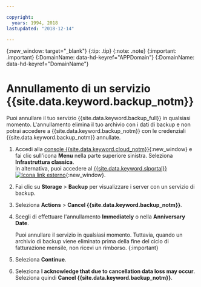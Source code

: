 ```yaml
---

copyright:
  years: 1994, 2018
lastupdated: "2018-12-14"

---
```

{:new_window: target="_blank"}
{:tip: .tip}
{:note: .note}
{:important: .important}
{:DomainName: data-hd-keyref="APPDomain"}
{:DomainName: data-hd-keyref="DomainName"}

# Annullamento di un servizio {{site.data.keyword.backup_notm}}

Puoi annullare il tuo servizio {{site.data.keyword.backup_full}} in qualsiasi momento. L'annullamento elimina il tuo archivio con i dati di backup e non potrai accedere a {{site.data.keyword.backup_notm}} con le credenziali {{site.data.keyword.backup_notm}} annullate.

1. Accedi alla [console {{site.data.keyword.cloud_notm}}](https://{DomainName}/){:new_window} e fai clic sull'icona **Menu** nella parte superiore sinistra. Seleziona **Infrastruttura classica**.<br/>
   In alternativa, puoi accedere al [{{site.data.keyword.slportal}} ![Icona link esterno](../../icons/launch-glyph.svg "Icona link esterno")](https://control.softlayer.com/){:new_window}.
2. Fai clic su **Storage** > **Backup** per visualizzare i server con un servizio di backup.
3. Seleziona **Actions** > **Cancel {{site.data.keyword.backup_notm}}**.
4. Scegli di effettuare l'annullamento **Immediately** o nella **Anniversary Date**.

   Puoi annullare il servizio in qualsiasi momento. Tuttavia, quando un archivio di backup viene eliminato prima della fine del ciclo di fatturazione mensile, non ricevi un rimborso.
   {:important}
5. Seleziona **Continue**.
6. Seleziona **I acknowledge that due to cancellation data loss may occur**. Seleziona quindi **Cancel {{site.data.keyword.backup_notm}}**.

